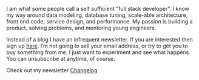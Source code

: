 I am what some people call a self sufficient "full stack developer". I know my way around data modeling, database tuning, scale-able architecture, front end code, service design, and performance. My passion is building a product, solving problems, and mentoring young engineers. 

Instead of a blog I have an infrequent newsletter. If you are interested then sign up [here](https://volleyy.com/changelog/). I’m not going to sell your email address, or try to get you to buy something from me. I just want to experiment and see what happens. You can unsubscribe at anytime, of course. 

Check out my newsletter [Changelog](https://volleyy.com/changelog/)

